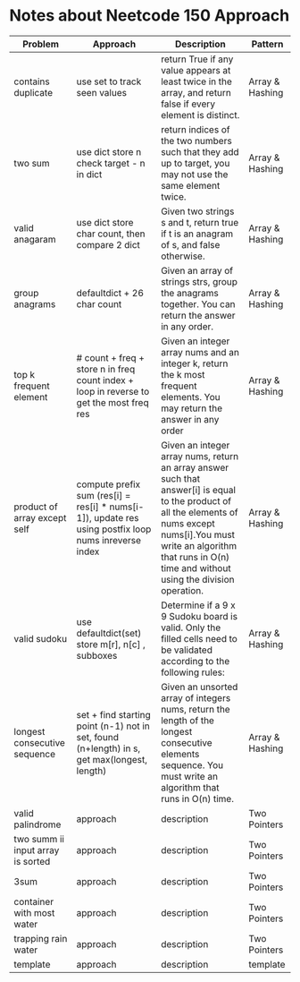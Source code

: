 # Notes about Neetcode 150 Approach

| Problem                           | Approach                                                                                              | Description                                                                                                                                                                                                                             | Pattern         |
| --------------------------------- | ----------------------------------------------------------------------------------------------------- | --------------------------------------------------------------------------------------------------------------------------------------------------------------------------------------------------------------------------------------- | --------------- |
| contains duplicate                | use set to track seen values                                                                          | return True if any value appears at least twice in the array, and return false if every element is distinct.                                                                                                                            | Array & Hashing |
| two sum                           | use dict store n check target - n in dict                                                             | return indices of the two numbers such that they add up to target, you may not use the same element twice.                                                                                                                              | Array & Hashing |
| valid anagaram                    | use dict store char count, then compare 2 dict                                                        | Given two strings s and t, return true if t is an anagram of s, and false otherwise.                                                                                                                                                    | Array & Hashing |
| group anagrams                    | defaultdict + 26 char count                                                                           | Given an array of strings strs, group the anagrams together. You can return the answer in any order.                                                                                                                                    | Array & Hashing |
| top k frequent element            | # count + freq + store n in freq count index + loop in reverse to get the most freq res               | Given an integer array nums and an integer k, return the k most frequent elements. You may return the answer in any order                                                                                                               | Array & Hashing |
| product of array except self      | compute prefix sum (res[i] = res[i] \* nums[i-1]), update res using postfix loop nums inreverse index | Given an integer array nums, return an array answer such that answer[i] is equal to the product of all the elements of nums except nums[i].You must write an algorithm that runs in O(n) time and without using the division operation. | Array & Hashing |
| valid sudoku                      | use defaultdict(set) store m[r], n[c] , subboxes                                                      | Determine if a 9 x 9 Sudoku board is valid. Only the filled cells need to be validated according to the following rules:                                                                                                                | Array & Hashing |
| longest consecutive sequence      | set + find starting point (n-1) not in set, found (n+length) in s, get max(longest, length)           | Given an unsorted array of integers nums, return the length of the longest consecutive elements sequence. You must write an algorithm that runs in O(n) time.                                                                           | Array & Hashing |
| valid palindrome                  | approach                                                                                              | description                                                                                                                                                                                                                             | Two Pointers    |
| two summ ii input array is sorted | approach                                                                                              | description                                                                                                                                                                                                                             | Two Pointers    |
| 3sum                              | approach                                                                                              | description                                                                                                                                                                                                                             | Two Pointers    |
| container with most water         | approach                                                                                              | description                                                                                                                                                                                                                             | Two Pointers    |
| trapping rain water               | approach                                                                                              | description                                                                                                                                                                                                                             | Two Pointers    |
| template                          | approach                                                                                              | description                                                                                                                                                                                                                             | template        |

